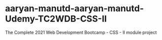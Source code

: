 # aaryan-manutd-aaryan-manutd-Udemy-TC2WDB-CSS-II
The Complete 2021 Web Development Bootcamp - CSS - II module project
